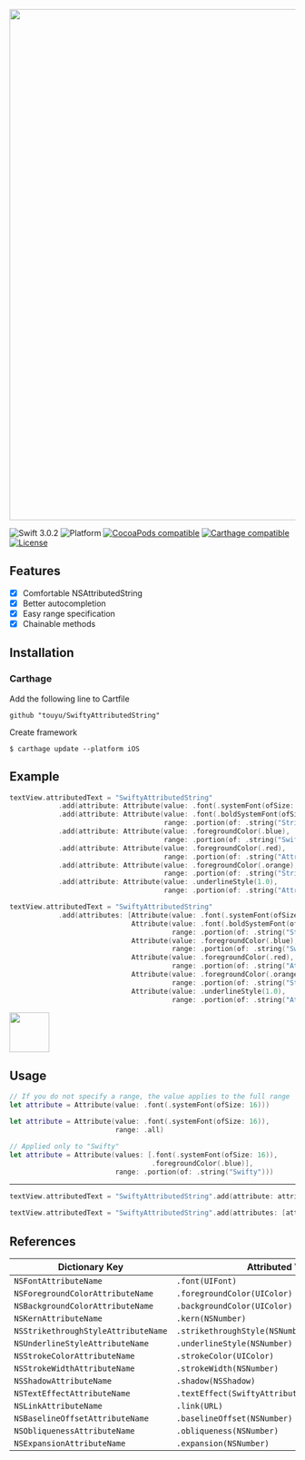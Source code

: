 <p align="center">
  <img src="https://github.com/touyu/SwiftyAttributedString/blob/assets/logo.png" width=900>
</p>

![Swift 3.0.2](https://img.shields.io/badge/Swift-3.0.2-orange.svg)
![Platform](https://img.shields.io/cocoapods/p/SwiftyAttributedString.svg)
[![CocoaPods compatible](https://img.shields.io/cocoapods/v/SwiftyAttributedString.svg)](#cocoapods)
[![Carthage compatible](https://img.shields.io/badge/Carthage-compatible-4BC51D.svg?style=flat)](https://github.com/Carthage/Carthage)
[![License](http://img.shields.io/:license-mit-blue.svg)](http://doge.mit-license.org)

## Features
- [x] Comfortable NSAttributedString
- [x] Better autocompletion
- [x] Easy range specification
- [x] Chainable methods

## Installation

### Carthage
Add the following line to Cartfile
```
github "touyu/SwiftyAttributedString"
```

Create framework

```
$ carthage update --platform iOS
```

## Example

```swift
textView.attributedText = "SwiftyAttributedString"
            .add(attribute: Attribute(value: .font(.systemFont(ofSize: 16))))
            .add(attribute: Attribute(value: .font(.boldSystemFont(ofSize: 16)),
                                      range: .portion(of: .string("String"))))
            .add(attribute: Attribute(value: .foregroundColor(.blue),
                                      range: .portion(of: .string("Swifty"))))
            .add(attribute: Attribute(value: .foregroundColor(.red),
                                      range: .portion(of: .string("Attributed"))))
            .add(attribute: Attribute(value: .foregroundColor(.orange),
                                      range: .portion(of: .string("String"))))
            .add(attribute: Attribute(value: .underlineStyle(1.0),
                                      range: .portion(of: .string("Attributed"))))
```

```swift
textView.attributedText = "SwiftyAttributedString"
            .add(attributes: [Attribute(value: .font(.systemFont(ofSize: 16))),
                              Attribute(value: .font(.boldSystemFont(ofSize: 16)),
                                        range: .portion(of: .string("String"))),
                              Attribute(value: .foregroundColor(.blue),
                                        range: .portion(of: .string("Swifty"))),
                              Attribute(value: .foregroundColor(.red),
                                        range: .portion(of: .string("Attributed"))),
                              Attribute(value: .foregroundColor(.orange),
                                        range: .portion(of: .string("String"))),
                              Attribute(value: .underlineStyle(1.0),
                                        range: .portion(of: .string("Attributed")))])
```

<img src="https://github.com/touyu/SwiftyAttributedString/blob/assets/001.png" height=70>

## Usage
```swift
// If you do not specify a range, the value applies to the full range
let attribute = Attribute(value: .font(.systemFont(ofSize: 16)))
```

```swift
let attribute = Attribute(value: .font(.systemFont(ofSize: 16)),
                          range: .all)
```

```swift
// Applied only to "Swifty"                          
let attribute = Attribute(values: [.font(.systemFont(ofSize: 16)),
                                   .foregroundColor(.blue)],
                          range: .portion(of: .string("Swifty")))
```

- - -

```swift
textView.attributedText = "SwiftyAttributedString".add(attribute: attribute)
```

```swift
textView.attributedText = "SwiftyAttributedString".add(attributes: [attribute1, attribute2, attribute3])
```

## References
| Dictionary Key                                | Attributed Value                                    |
| ----------------------------------------------| --------------------------------------------------- |
| `NSFontAttributeName`                         | `.font(UIFont)`                                     |
| `NSForegroundColorAttributeName`              | `.foregroundColor(UIColor)`                         |
| `NSBackgroundColorAttributeName`              | `.backgroundColor(UIColor)`                         |
| `NSKernAttributeName`                         | `.kern(NSNumber)`                                   |
| `NSStrikethroughStyleAttributeName`           | `.strikethroughStyle(NSNumber)`                     |
| `NSUnderlineStyleAttributeName`               | `.underlineStyle(NSNumber)`                         |
| `NSStrokeColorAttributeName`                  | `.strokeColor(UIColor)`                             |
| `NSStrokeWidthAttributeName`                  | `.strokeWidth(NSNumber)`                            |
| `NSShadowAttributeName`                       | `.shadow(NSShadow)`                                 |
| `NSTextEffectAttributeName`                   | `.textEffect(SwiftyAttributedString.TextEffect)`    |
| `NSLinkAttributeName`                         | `.link(URL)`                                        |
| `NSBaselineOffsetAttributeName`               | `.baselineOffset(NSNumber)`                         |
| `NSObliquenessAttributeName`                  | `.obliqueness(NSNumber)`                            |
| `NSExpansionAttributeName`                    | `.expansion(NSNumber)`                              |
